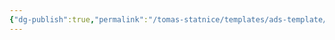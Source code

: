 ```yaml
---
{"dg-publish":true,"permalink":"/tomas-statnice/templates/ads-template/","tags":["tomas","spolecna_informatika","ads"],"noteIcon":""}
---
```


